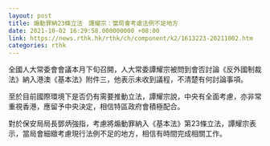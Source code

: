 ```yaml
---
layout: post
title: 煽動罪納23條立法　譚耀宗：當局會考慮法例不足地方
date: 2021-10-02 16:29:58.000000000 +08:00
link: https://news.rthk.hk/rthk/ch/component/k2/1613223-20211002.htm
categories: rthk
---
```


全國人大常委會會議本月下旬召開，人大常委譚耀宗被問到會否討論《反外國制裁法》納入港澳《基本法》附件三，他表示未收到議程，不清楚有何討論事項。

至於目前國際環境下是否仍有需要推動立法，譚耀宗說，中央有全面考慮，亦非常重視香港，應留予中央決定，相信特區政府會積極配合。

對於保安局局長鄧炳強指，考慮將煽動罪納入《基本法》第23條立法，譚耀宗表示，當局會細緻考慮現行法例不足的地方，相信有時間完成相關工作。
